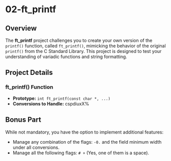 # 02-ft_printf

## Overview

The **ft_printf** project challenges you to create your own version of the `printf()` function, called `ft_printf()`, mimicking the behavior of the original `printf()` from the C Standard Library. This project is designed to test your understanding of variadic functions and string formatting.

## Project Details

### ft_printf() Function

- **Prototype:** `int ft_printf(const char *, ...)`
- **Conversions to Handle:** cspdiuxX%

## Bonus Part

While not mandatory, you have the option to implement additional features:

- Manage any combination of the flags: `-0.` and the field minimum width under all conversions.
- Manage all the following flags: `# +` (Yes, one of them is a space).
